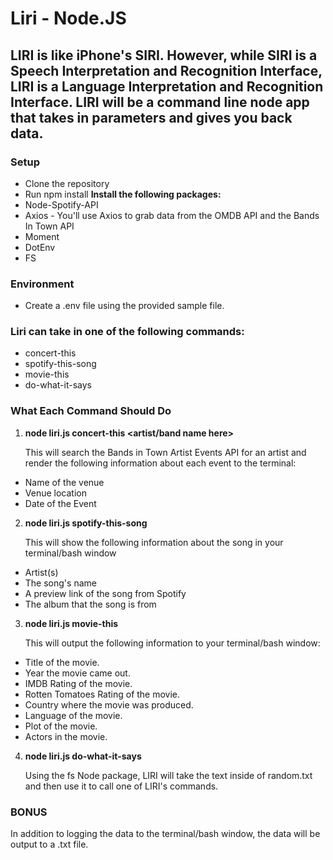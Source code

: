 # **Liri - Node.JS**

## LIRI is like iPhone's SIRI. However, while SIRI is a Speech Interpretation and Recognition Interface, LIRI is a Language Interpretation and Recognition Interface. LIRI will be a command line node app that takes in parameters and gives you back data.

### Setup

- Clone the repository
- Run npm install
  **Install the following packages:**
- Node-Spotify-API
- Axios - You'll use Axios to grab data from the OMDB API and the Bands In Town API
- Moment
- DotEnv
- FS

### Environment

- Create a .env file using the provided sample file.

### Liri can take in one of the following commands:

- concert-this
- spotify-this-song
- movie-this
- do-what-it-says

### What Each Command Should Do

1. **node liri.js concert-this <artist/band name here>**

   This will search the Bands in Town Artist Events API for an artist and render the following information about each event to the terminal:

- Name of the venue
- Venue location
- Date of the Event

2. **node liri.js spotify-this-song <song name here>**

   This will show the following information about the song in your terminal/bash window

- Artist(s)
- The song's name
- A preview link of the song from Spotify
- The album that the song is from

3. **node liri.js movie-this <movie name here>**

   This will output the following information to your terminal/bash window:

- Title of the movie.
- Year the movie came out.
- IMDB Rating of the movie.
- Rotten Tomatoes Rating of the movie.
- Country where the movie was produced.
- Language of the movie.
- Plot of the movie.
- Actors in the movie.

4. **node liri.js do-what-it-says**

   Using the fs Node package, LIRI will take the text inside of random.txt and then use it to call one of LIRI's commands.

### **BONUS**

In addition to logging the data to the terminal/bash window, the data will be output to a .txt file.
